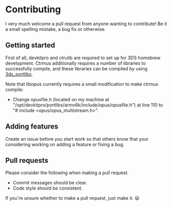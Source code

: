 # Contributing

I very much welcome a pull request from anyone wanting to contribute! Be it a small spelling mistake, a bug fix or otherwise.

## Getting started

First of all, devkitpro and ctrulib are required to set up for 3DS homebrew development. Ctrmus additionally requires a number of libraries to successfully compile, and these libraries can be compiled by using [3ds_portlibs](https://github.com/deltabeard/3ds_portlibs).

Note that libopus currently requires a small modification to make ctrmus compile:
* Change opusfile.h (located on my machine at "/opt/devkitpro/portlibs/armv6k/include/opus/opusfile.h") at line 110 to "# include \<opus/opus_multistream.h\>".

## Adding features
Create an issue before you start work so that others know that your considering working on adding a feature or fixing a bug.

## Pull requests
Please consider the following when making a pull request.
* Commit messages should be clear.
* Code style should be consistent.

If you're unsure whether to make a pull request, just make it. :smiley:
